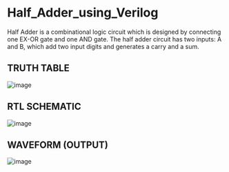 # Half_Adder_using_Verilog
Half Adder is a combinational logic circuit which is designed by connecting one EX-OR gate and one AND gate. The half adder circuit has two inputs: A and B, which add two input digits and generates a carry and a sum.
## TRUTH TABLE
![image](https://user-images.githubusercontent.com/82883241/115398036-58e67800-a204-11eb-84a1-70c93afeaad8.png)
## RTL SCHEMATIC 
![image](https://user-images.githubusercontent.com/82883241/115398607-f5107f00-a204-11eb-9122-6341ab959d57.png)
## WAVEFORM (OUTPUT)
![image](https://user-images.githubusercontent.com/82883241/115399042-69e3b900-a205-11eb-92d5-1d1622cd4691.png)

